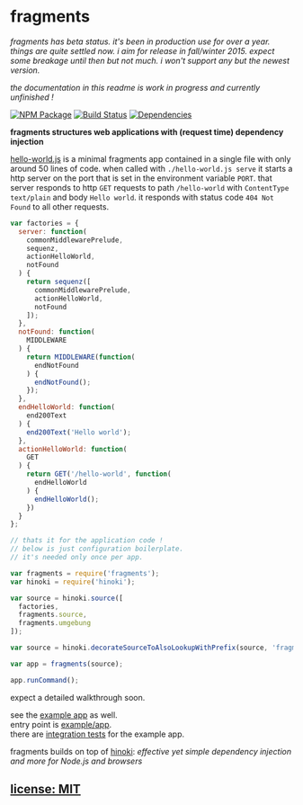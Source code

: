# fragments

*fragments has beta status.
it's been in production use for over a year.
things are quite settled now.
i aim for release in fall/winter 2015.
expect some breakage until then but not much.
i won't support any but the newest version.*

*the documentation in this readme is work in progress and currently unfinished !*

[![NPM Package](https://img.shields.io/npm/v/fragments.svg?style=flat)](https://www.npmjs.org/package/fragments)
[![Build Status](https://travis-ci.org/snd/fragments.svg?branch=master)](https://travis-ci.org/snd/fragments/branches)
[![Dependencies](https://david-dm.org/snd/fragments.svg)](https://david-dm.org/snd/fragments)

<!--
start with a motivating text which sells fragments and
makes readers read on.
this text should not be longer than one page.
-->

**fragments structures web applications with (request time) dependency injection**

<!--

fragments is hackable
small codebase.

fragments was born out of the

keeping complex request handling logic testable.

functional

passing information around.

programming is fun.

fun

fragments core strength is dependency injection on every request.

above all f
fragments is a library to structure web applications in a way
that echews boilerplate is testable,
beautiful functional code.
understandable
extendable.

fragments is unique in that it has dependency injection that happens
on each request.

encourages good design

lets

simple, testable

promises

first of all fragments is a way to structure 
**fragments**
each fragment may depend on other fragments and is in turn depended on
by other fragments.

just enough structure


fragments is not a framework.

there's a minimal example and a walkthrough.

there's also a bigger example app with integration tests.
-->

<!--
xyz.com is a real world app
... is the repository
-->

<!--
functional style.

your parts and the parts fragments brings are treated equaly.
you can overwrite any granular part you like.

core selling points:
- dependency injection
- request time dependency injection
- angular style dependency injection on the server side
- use angularjs style dependency injection to structure your applications
- method missing
- functional
- flat name space (long self-documenting, descriptive, unique-per-application function names)

we'll look at a very short fragments app
-->

<!--
it allows you to write code like this:
-->

<!--
with fragments you'll write highly expressive code like this:
-->

<!--
show some code
motivating code example
-->

[hello-world.js](hello-world.js) is a minimal fragments app contained
in a single file with only around 50 lines of code.
when called with `./hello-world.js serve` it starts a http server
on the port that is set in the environment variable `PORT`.
that server responds to http `GET` requests 
to path `/hello-world` with `ContentType` `text/plain` and body `Hello world`.
it responds with status code `404 Not Found` to all other requests.

``` javascript
var factories = {
  server: function(
    commonMiddlewarePrelude,
    sequenz,
    actionHelloWorld,
    notFound
  ) {
    return sequenz([
      commonMiddlewarePrelude,
      actionHelloWorld,
      notFound
    ]);
  },
  notFound: function(
    MIDDLEWARE
  ) {
    return MIDDLEWARE(function(
      endNotFound
    ) {
      endNotFound();
    });
  },
  endHelloWorld: function(
    end200Text
  ) {
    end200Text('Hello world');
  },
  actionHelloWorld: function(
    GET
  ) {
    return GET('/hello-world', function(
      endHelloWorld
    ) {
      endHelloWorld();
    })
  }
};

// thats it for the application code !
// below is just configuration boilerplate.
// it's needed only once per app.

var fragments = require('fragments');
var hinoki = require('hinoki');

var source = hinoki.source([
  factories,
  fragments.source,
  fragments.umgebung
]);

var source = hinoki.decorateSourceToAlsoLookupWithPrefix(source, 'fragments_');

var app = fragments(source);

app.runCommand();
```

<!--
explain the code and the concepts used in it
-->

expect a detailed walkthrough soon.

<!--

there's a lot going on. let's break it down:

-->

<!--

### commands
-->

<!--
there's much more code in the example app.
you should be able to understand it now.
-->

see the [example app](example) as well.  
entry point is [example/app](./example/app).  
there are [integration tests](test) for the example app.

fragments builds on top of [hinoki](https://github.com/snd/hinoki):
*effective yet simple dependency injection and more for Node.js and browsers*

<!--
other nice things
-->

<!--
like postgres ? there's [fragments-postgres]()
it integrates seemlessly with fragments and has all sorts
of good stuff (like rubys method missing in node).

like users ? there's [fragments-user]()
rest user api in minutes that you can still maintain after months.

here is why its worth your time.

new potential for preconfigured stuff
**documentation below is in progress. for now take a look at the [example app](/example),
[tests](/test) and [source](/src).**
-->

<!--

more about sources

i've built it for friends and myself to make building complex server side web applications in nodejs faster and more fun.

fun and easy

why should i bother ?

here’s why reading on is worth your time (implied)

testable, maintainable, sustainable
fun and fast
faster and more fun

minimal app
let’s walk through this



be really concrete

desirable properties

views can directly depend on data

shutdown system with ordering


why not sails

why not koa

why not express

-->

## [license: MIT](LICENSE)

